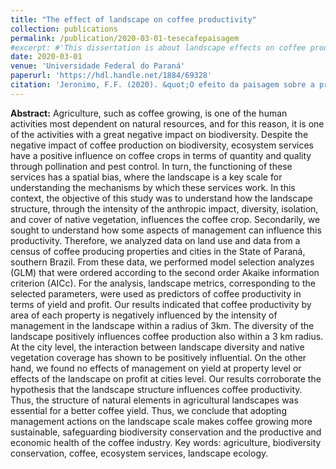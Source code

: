 ```yaml
---
title: "The effect of landscape on coffee productivity"
collection: publications
permalink: /publication/2020-03-01-tesecafepaisagem
#excerpt: #'This dissertation is about landscape effects on coffee production.'
date: 2020-03-01
venue: 'Universidade Federal do Paraná'
paperurl: 'https://hdl.handle.net/1884/69328'
citation: 'Jeronimo, F.F. (2020). &quot;O efeito da paisagem sobre a produtividade da cafeicultura.&quot; <i>Universidade Federal do Paraná</i>.'
---
```


<b>Abstract:</b> Agriculture, such as coffee growing, is one of the human activities most dependent on natural resources, and for this reason, it is one of the activities with a great negative impact on biodiversity. Despite the negative impact of coffee production on biodiversity, ecosystem services have a positive influence on coffee crops in terms of quantity and quality through pollination and pest control. In turn, the functioning of these services has a spatial bias, where the landscape is a key scale for understanding the mechanisms by which these services work. In this context, the objective of this study was to understand how the landscape structure, through the intensity of the anthropic impact, diversity, isolation, and cover of native vegetation, influences the coffee crop. Secondarily, we sought to understand how some aspects of management can influence this productivity. Therefore, we analyzed data on land use and data from a census of coffee producing properties and cities in the State of Paraná, southern Brazil. From these data, we performed model selection analyzes (GLM) that were ordered according to the second order Akaike information criterion (AICc). For the analysis, landscape metrics, corresponding to the selected parameters, were used as predictors of coffee productivity in terms of yield and profit. Our results indicated that coffee productivity by area of each property is negatively influenced by the intensity of management in the landscape within a radius of 3km. The diversity of the landscape positively influences coffee production also within a 3 km radius. At the city level, the interaction between landscape diversity and native vegetation coverage has shown to be positively influential. On the other hand, we found no effects of management on yield at property level or effects of the landscape on profit at cities level. Our results corroborate the hypothesis that the landscape structure influences coffee productivity. Thus, the structure of natural elements in agricultural landscapes was essential for a better coffee yield. Thus, we conclude that adopting management actions on the landscape scale makes coffee growing more sustainable, safeguarding biodiversity conservation and the productive and economic health of the coffee industry. Key words: agriculture, biodiversity conservation, coffee, ecosystem services, landscape ecology.